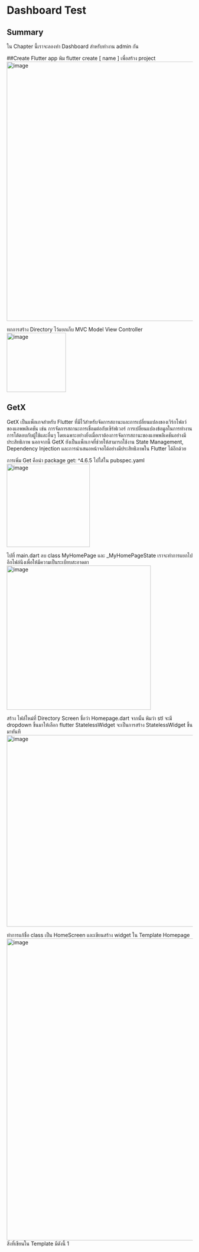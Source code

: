 # Dashboard Test
## Summary
ใน Chapter นี้เราจะลองทำ Dashboard สำหรับทำงาน admin กัน

##Create Flutter app
พิม flutter create [ name ] เพื่อสร้าง project
<img width="701" alt="image" src="https://user-images.githubusercontent.com/101574457/222680296-6dd28093-a193-49e6-99cd-706e2536c2f7.png">

ทกการสร้าง Directory ไว้แยกเก็บ MVC Model View Controller                                                                           
<img width="160" alt="image" src="https://user-images.githubusercontent.com/101574457/222689762-c677c398-7eea-491b-b6fc-1ab22e7c462c.png">


## GetX
GetX เป็นแพ็กเกจสำหรับ Flutter ที่มีไว้สำหรับจัดการสถานะและการเปลี่ยนแปลงของเวิร์กโฟลว์ของแอพพลิเคชัน เช่น การจัดการสถานะการเชื่อมต่อกับเซิร์ฟเวอร์ การเปลี่ยนแปลงข้อมูลในการทำงาน การโต้ตอบกับผู้ใช้และอื่นๆ โดยเฉพาะอย่างยิ่งเมื่อเราต้องการจัดการสถานะของแอพพลิเคชันอย่างมีประสิทธิภาพ นอกจากนี้ GetX ยังเป็นแพ็กเกจที่ช่วยให้สามารถใช้งาน State Management, Dependency Injection และการนำเสนอหน้าจอได้อย่างมีประสิทธิภาพใน Flutter ได้อีกด้วย

การเพิ่ม Get คือนำ package get: ^4.6.5 ไปใส่ใน pubspec.yaml                                                                               
<img width="225" alt="image" src="https://user-images.githubusercontent.com/101574457/222689660-c524bff9-7fa0-411d-9f41-0b2fef357d69.png">


ไปที่ main.dart ลบ class MyHomePage และ _MyHomePageState เราจะทำการแยกไปอีกไฟล์นึงเพื่อให้มีความเป็นระเบียบสะอาดตา
<img width="390" alt="image" src="https://user-images.githubusercontent.com/101574457/222691255-e4bb610a-c009-48ce-8d2a-334ba3dfdbcf.png">

สร้าง ไฟล์ใหม่ที่ Directory Screen ชื่อว่า Homepage.dart จากนั้น พิมว่า stl จะมี dropdown ขึ้นมาให้เลือก flutter StatelessWidget จะเป็นการสร้าง StatelessWidget ขึ้นมาทันที
<img width="518" alt="image" src="https://user-images.githubusercontent.com/101574457/222692368-f24566dc-c13e-4b2a-98a5-f613d9a605c6.png">

ทำการแก้ชื่อ class เป็น HomeScreen และเขียนสร้าง widget ใน Template Homepage                              
<img width="816" alt="image" src="https://user-images.githubusercontent.com/101574457/222722055-4f6ad5e5-707b-4199-8a4d-7c33ba68654f.png">
สิ่งที่เขียนใน Template มีดังนี้
  1
